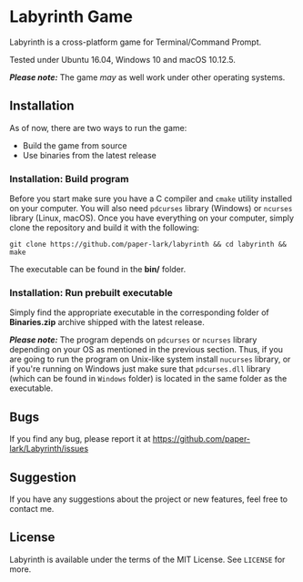 # Labyrinth Game

Labyrinth is a cross-platform game for Terminal/Command Prompt.

Tested under Ubuntu 16.04, Windows 10 and macOS 10.12.5.

*__Please note:__* The game *may* as well work under other operating systems.


## Installation

As of now, there are two ways to run the game:

* Build the game from source
* Use binaries from the latest release

### Installation: Build program
Before you start make sure you have a C compiler and ```cmake``` utility installed on your computer. You will also need ```pdcurses``` library (Windows) or ```ncurses``` library (Linux, macOS). Once you have everything on your computer, simply clone the repository and build it with the following:

    git clone https://github.com/paper-lark/labyrinth && cd labyrinth && make
    
The executable can be found in the **bin/** folder.

### Installation: Run prebuilt executable
Simply find the appropriate executable in the corresponding folder of **Binaries.zip** archive shipped with the latest release.
                                                                 
*__Please note:__* The program depends on ```pdcurses``` or ```ncurses``` library depending on your OS as mentioned in the previous section.
Thus, if you are going to run the program on Unix-like system install ```nucurses``` library,
or if you're running on Windows just make sure that ```pdcurses.dll``` library (which can be found in ```Windows``` folder) is located in the same folder as the executable.

## Bugs
If you find any bug, please report it at https://github.com/paper-lark/Labyrinth/issues

## Suggestion
If you have any suggestions about the project or new features, feel free to contact me.

## License
Labyrinth is available under the terms of the MIT License. See ```LICENSE``` for more.
